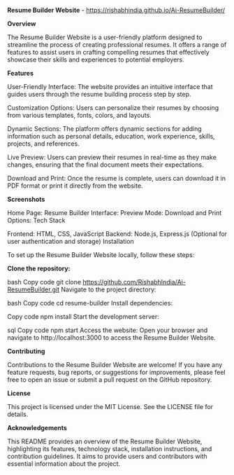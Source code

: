 **Resume Builder Website** - https://rishabhindia.github.io/Ai-ResumeBuilder/

**Overview**

The Resume Builder Website is a user-friendly platform designed to streamline the process of creating professional resumes. It offers a range of features to assist users in crafting compelling resumes that effectively showcase their skills and experiences to potential employers.

**Features**

User-Friendly Interface: The website provides an intuitive interface that guides users through the resume building process step by step.

Customization Options: Users can personalize their resumes by choosing from various templates, fonts, colors, and layouts.

Dynamic Sections: The platform offers dynamic sections for adding information such as personal details, education, work experience, skills, projects, and references.

Live Preview: Users can preview their resumes in real-time as they make changes, ensuring that the final document meets their expectations.

Download and Print: Once the resume is complete, users can download it in PDF format or print it directly from the website.

**Screenshots**

Home Page: 
Resume Builder Interface: 
Preview Mode: 
Download and Print Options: 
Tech Stack

Frontend: HTML, CSS, JavaScript
Backend: Node.js, Express.js (Optional for user authentication and storage)
Installation

To set up the Resume Builder Website locally, follow these steps:

**Clone the repository:**

bash
Copy code
git clone https://github.com/RishabhIndia/Ai-ResumeBuilder.git
Navigate to the project directory:

bash
Copy code
cd resume-builder
Install dependencies:

Copy code
npm install
Start the development server:

sql
Copy code
npm start
Access the website:
Open your browser and navigate to http://localhost:3000 to access the Resume Builder Website.

**Contributing**

Contributions to the Resume Builder Website are welcome! If you have any feature requests, bug reports, or suggestions for improvements, please feel free to open an issue or submit a pull request on the GitHub repository.

**License**

This project is licensed under the MIT License. See the LICENSE file for details.

**Acknowledgements**

This README provides an overview of the Resume Builder Website, highlighting its features, technology stack, installation instructions, and contribution guidelines. It aims to provide users and contributors with essential information about the project.






